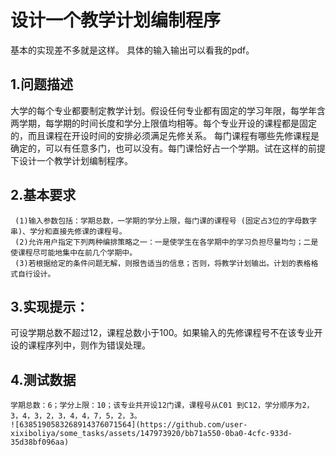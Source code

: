 # 设计一个教学计划编制程序
基本的实现差不多就是这样。
具体的输入输出可以看我的pdf。
## 1.问题描述    

大学的每个专业都要制定教学计划。假设任何专业都有固定的学习年限，每学年含两学期，每学期的时间长度和学分上限值均相等。每个专业开设的课程都是固定的，而且课程在开设时间的安排必须满足先修关系。 每门课程有哪些先修课程是确定的，可以有任意多门，也可以没有。每门课恰好占一个学期。试在这样的前提下设计一个教学计划编制程序。

## 2.基本要求
     (1)输入参数包括：学期总数，一学期的学分上限，每门课的课程号 (固定占3位的字母数字串)、学分和直接先修课的课程号。
     (2)允许用户指定下列两种编排策略之一：一是使学生在各学期中的学习负担尽量均匀；二是使课程尽可能地集中在前几个学期中。
     (3)若根据给定的条件问题无解，则报告适当的信息；否则，将教学计划输出。计划的表格格式自行设计。

## 3.实现提示：
   可设学期总数不超过12，课程总数小于100。如果输入的先修课程号不在该专业开设的课程序列中，则作为错误处理。

## 4.测试数据

    学期总数：6；学分上限：10；该专业共开设12门课，课程号从C01 到C12，学分顺序为2，3，4，3，2，3，4，4，7，5，2，3。
    ![6385190583268914376071564](https://github.com/user-xixiboliya/some_tasks/assets/147973920/bb71a550-0ba0-4cfc-933d-35d38bf096aa)
